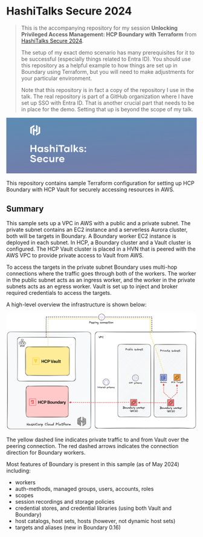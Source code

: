 # HashiTalks Secure 2024

> This is the accompanying repository for my session **Unlocking Privileged Access Management: HCP Boundary with Terraform** from [HashiTalks Secure 2024](https://events.hashicorp.com/hashitalkssecure).
>
> The setup of my exact demo scenario has many prerequisites for it to be successful (especially things related to Entra ID). You should use this repository as a helpful example to how things are set up in Boundary using Terraform, but you will need to make adjustments for your particular environment.
>
> Note that this repository is in fact a copy of the repository I use in the talk. The real repository is part of a GitHub organization where I have set up SSO with Entra ID. That is another crucial part that needs to be in place for the demo. Setting that up is beyond the scope of my talk.

![header](assets/header.png)

This repository contains sample Terraform configuration for setting up HCP Boundary with HCP Vault for securely accessing resources in AWS.

## Summary

This sample sets up a VPC in AWS with a public and a private subnet. The private subnet contains an EC2 instance and a serverless Aurora cluster, both will be targets in Boundary. A Boundary worker EC2 instance is deployed in each subnet. In HCP, a Boundary cluster and a Vault cluster is configured. The HCP Vault cluster is placed in a HVN that is peered with the AWS VPC to provide private access to Vault from AWS.

To access the targets in the private subnet Boundary uses multi-hop connections where the traffic goes through both of the workers. The worker in the public subnet acts as an ingress worker, and the worker in the private subnets acts as an egress worker. Vault is set up to inject and broker required credentials to access the targets.

A high-level overview the infrastructure is shown below:

![architecture](assets/architecture.png)

The yellow dashed line indicates private traffic to and from Vault over the peering connection. The red dashed arrows indicates the connection direction for Boundary workers.

Most features of Boundary is present in this sample (as of May 2024) including:

- workers
- auth-methods, managed groups, users, accounts, roles
- scopes
- session recordings and storage policies
- credential stores, and credential libraries (using both Vault and Boundary)
- host catalogs, host sets, hosts (however, not dynamic host sets)
- targets and aliases (new in Boundary 0.16)

